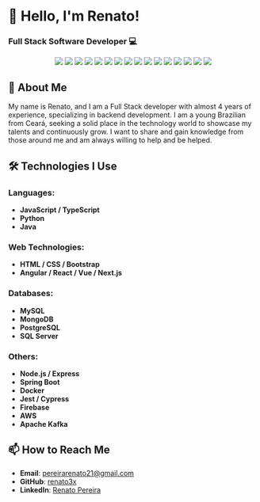 # 👋 Hello, I'm Renato!

### Full Stack Software Developer 💻

<p align="center">
  <img src="https://img.shields.io/badge/JavaScript-323330?style=for-the-badge&logo=javascript&logoColor=F7DF1E"/>
  <img src="https://img.shields.io/badge/TypeScript-007ACC?style=for-the-badge&logo=typescript&logoColor=white"/>
  <img src="https://img.shields.io/badge/Node.js-43853D?style=for-the-badge&logo=node.js&logoColor=white"/>
  <img src="https://img.shields.io/badge/React-61DAFB?style=for-the-badge&logo=react&logoColor=black"/>
  <img src="https://img.shields.io/badge/Vue.js-4FC08D?style=for-the-badge&logo=vue.js&logoColor=white"/>
  <img src="https://img.shields.io/badge/GraphQL-E10098?style=for-the-badge&logo=graphql&logoColor=white"/>
  <img src="https://img.shields.io/badge/Docker-2496ED?style=for-the-badge&logo=docker&logoColor=white"/>
  <img src="https://img.shields.io/badge/MySQL-4479A1?style=for-the-badge&logo=mysql&logoColor=white"/>
  <img src="https://img.shields.io/badge/MongoDB-4EA94B?style=for-the-badge&logo=mongodb&logoColor=white"/>
  <img src="https://img.shields.io/badge/PostgreSQL-4169E1?style=for-the-badge&logo=postgresql&logoColor=white"/>
  <img src="https://img.shields.io/badge/Java-007396?style=for-the-badge&logo=java&logoColor=white"/>
  <img src="https://img.shields.io/badge/Jest-15c213?style=for-the-badge&logo=jest&logoColor=white"/>
  <img src="https://img.shields.io/badge/AWS-232F3E?style=for-the-badge&logo=amazonaws&logoColor=white"/>
  <img src="https://img.shields.io/badge/Firebase-FFCA28?style=for-the-badge&logo=firebase&logoColor=black"/>
  <img src="https://img.shields.io/badge/Angular-DD0031?style=for-the-badge&logo=angular&logoColor=white"/>
  <img src="https://img.shields.io/badge/Apache%20Kafka-231F20?style=for-the-badge&logo=apachekafka&logoColor=white"/>
</p>

## 🌟 About Me
My name is Renato, and I am a Full Stack developer with almost 4 years of experience, specializing in backend development. I am a young Brazilian from Ceará, seeking a solid place in the technology world to showcase my talents and continuously grow. I want to share and gain knowledge from those around me and am always willing to help and be helped.

## 🛠 Technologies I Use
### Languages:
- **JavaScript / TypeScript**
- **Python**
- **Java**

### Web Technologies:
- **HTML / CSS / Bootstrap**
- **Angular / React / Vue / Next.js**

### Databases:
- **MySQL**
- **MongoDB**
- **PostgreSQL**
- **SQL Server**

### Others:
- **Node.js / Express**
- **Spring Boot**
- **Docker**
- **Jest / Cypress**
- **Firebase**
- **AWS**
- **Apache Kafka**

## 📫 How to Reach Me
- **Email**: pereirarenato21@gmail.com
- **GitHub**: [renato3x](https://github.com/renato3x)
- **LinkedIn**: [Renato Pereira](https://linkedin.com/in/renato3x)
